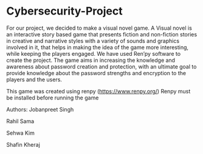 # Cybersecurity-Project

For our project, we decided to make a visual novel game. 
A Visual novel is an interactive story based game that presents fiction and non-fiction stories in creative and narrative styles with a variety of sounds and graphics involved in it, that helps in making the idea of the game more interesting, while keeping the players engaged. 
We have used Ren’py software to create the project.
The game aims in increasing the knowledge and awareness about password creation and protection, with an ultimate goal to provide knowledge about the password strengths and encryption to the players and the users.

This game was created using renpy (https://www.renpy.org/)
Renpy must be installed before running the game

Authors: 
Jobanpreet Singh

Rahil Sama

Sehwa Kim

Shafin Kheraj


